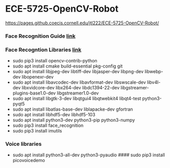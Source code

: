 # ECE-5725-OpenCV-Robot
https://pages.github.coecis.cornell.edu/jtl222/ECE-5725-OpenCV-Robot/



### Face Recognition Guide [link](https://www.tomshardware.com/uk/how-to/raspberry-pi-facial-recognition)

### Face Recogntion Libraries [link](https://pimylifeup.com/raspberry-pi-opencv/)
* sudo pip3 install opencv-contrib-python
* sudo apt install cmake build-essential pkg-config git
* sudo apt install libjpeg-dev libtiff-dev libjasper-dev libpng-dev libwebp-dev libopenexr-dev
* sudo apt install libavcodec-dev libavformat-dev libswscale-dev libv4l-dev libxvidcore-dev libx264-dev libdc1394-22-dev libgstreamer-plugins-base1.0-dev libgstreamer1.0-dev
* sudo apt install libgtk-3-dev libqtgui4 libqtwebkit4 libqt4-test python3-pyqt5
* sudo apt install libatlas-base-dev liblapacke-dev gfortran
* sudo apt install libhdf5-dev libhdf5-103
* sudo apt install python3-dev python3-pip python3-numpy
* sudo pip3 install face_recognition
* sudo pip3 install imutils

### Voice libraries
* sudo apt install python3-all-dev python3-pyaudio
*####* sudo pip3 install picovoicedemo
